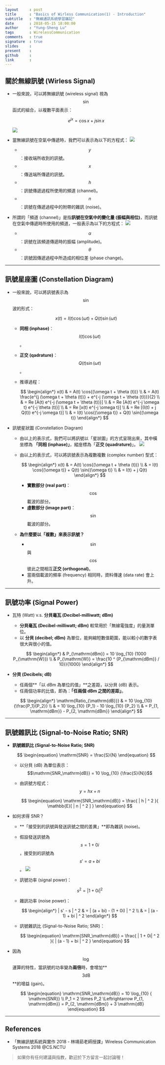 ```yaml
---
layout     : post
title      : "Basics of Wirless Communication(1) - Introduction"
subtitle   : "無線通訊系統學習雜記"
date       : 2018-05-15 18:00:00
author     : "Yung-Sheng Lu"
tags       : WirelessCommunication
comments   : true
signature  : true
slides     : 
present    :
github     : 
link       : 
---
```


## 關於無線訊號 (Wirless Signal)

* 一般來說，可以將無線訊號 (wireless signal) 視為 $$\sin$$ 函式的組合，以複數平面表示：

    $$
    \begin{equation}
    e^{jx} = \cos{x} + j \sin{x}
    \end{equation}
    $$

    ![](https://i.imgur.com/xHOY1AR.png)
* 當無線訊號在空氣中傳遞時，我們可以表示為以下的方程式：
    ![](https://i.imgur.com/YUkGgXQ.png)
    * $$y$$：接收端所收到的訊號。
    * $$x$$：傳送端所傳遞的訊號。
    * $$h$$：訊號傳遞過程所使用的頻道 (channel)。
    * $$n$$：訊號在傳遞過程中的附帶的雜訊 (noise)。
* 所謂的「頻道 (channel)」是指**訊號在空氣中的變化量 (振幅與相位)**，而訊號在空氣中傳遞時所使用的頻道，一般表示為以下的方程式：
    ![](https://i.imgur.com/5WD5xAL.png)
    * $$\alpha$$：訊號在該頻道傳遞時的振幅 (amplitude)。
    * $$\theta$$：訊號因傳遞過程中所造成的相位差 (phase change)。

---
## 訊號星座圖 (Constellation Diagram)

* 一般來說，可以將訊號表示為 $$\sin$$ 波的形式：

    $$
    \begin{equation}
    x(t) = I(t) \cos{(\omega t)} + Q(t) \sin{(\omega t)}
    \end{equation}
    $$

    * **同相 (inphase)**：$$I(t) \cos{(\omega t)}$$。
    * **正交 (qadrature)**：$$Q(t) \sin{(\omega t)}$$。
    * 推導過程：

        $$
        \begin{align*}
        x(t) & = A(t) \cos{(\omega t + \theta (t))} \\
        & = A(t) \frac{e^{j (\omega t + \theta (t))} + e^{-j (\omega t + \theta (t))}}{2} \\
        & = Re [A(t) e^{-j (\omega t + \theta (t))}] \\
        & = Re [A(t) e^{-j \omega t} e^{-j \theta (t)}] \\
        & = Re [x(t) e^{-j \omega t}] \\
        & = Re [(I(t) + j Q(t)) e^{-j \omega t}] \\
        & = I(t) \cos{(\omega t)} + Q(t) \sin{(\omega t)}
        \end{align*}
        $$
* 訊號星狀圖 (Constellation Diagram)
    * 由以上的表示式，我們可以將訊號以「星狀圖」的方式呈現出來，其中橫坐標為 **「同相 (inphase)」**，縱座標為「**正交 (quadrature)**」。
        ![](https://i.imgur.com/Inpa2n8.png)
    * 由以上的表示式，可以將訊號表示為複數複數 (complex number) 型式：

        $$
        \begin{align*}
        x(t) & = A(t) \cos{(\omega t + \theta (t))} \\
        & = I(t) \cos{(\omega t)} + Q(t) \sin{(\omega t)} \\
        & = I(t) + j Q(t)
        \end{align*}
        $$

        * **實數部分 (real part)**：$$\cos$$ 載波的部分。
        * **虛數部分 (image part)**：$$\sin$$ 載波的部分。
    * **為什麼要以「複數」來表示訊號？**
        * $$\sin$$ 與 $$\cos$$ 彼此之間相互**正交 (orthogonal)**。
        * 當兩個載波的頻率 (frequency) 相同時，資料傳速 (data rate) 會上升。

---
## 訊號功率 (Signal Power)

* 瓦特 (Watt) v.s. **分貝毫瓦 (Decibel-milliwatt; dBm)**
    * **分貝毫瓦 (Decibel-milliwatt; dBm)** 較常用於「無線電強度」的量測單位。
    * 以 **分貝 (decibel; dBm)** 為單位，能夠縮短數值範圍，能以較小的數字表很大與很小的值。

    $$
    \begin{align*}
    & P_{\mathrm{dBm}} = 10 \log_{10} (1000 P_{\mathrm{W}}) \\
    & P_{\mathrm{W}} = \frac{10 ^ {P_{\mathrm{dBm}} / 10}}{1000}
    \end{align*}
    $$

* **分貝 (Decibels; dB)**
    * 任兩個**「以 dBm 為單位的值」**之差距，以分貝 (dB) 表示。
    * 任兩個功率的比值，即為：**「任兩個 dBm 之間的差距」**。
    
    $$
    \begin{align*}
    \mathrm{Ratio_{\mathrm{dB}}} & = 10 \log_{10} {\frac{P_1}{P_2}} \\
    & = 10 \log_{10} {P_1} - 10 \log_{10} {P_2} \\
    & = P_{1, \mathrm{dBm}} - P_{2, \mathrm{dBm}}
    \end{align*}
    $$

---
## 訊號雜訊比 (Signal-to-Noise Ratio; SNR)

* **訊號雜訊比 (Signal-to-Noise Ratio; SNR)**

    $$
    \begin{equation}
    \mathrm{SNR} = \frac{S}{N}
    \end{equation}
    $$

    * 以分貝 (dB) 為單位表示：$$\mathrm{SNR_\mathrm{dB}} = 10 \log_{10} {\frac{S}{N}}$$
    
    * 由訊號方程式：$$y = hx + n$$

        $$
        \begin{equation}
        \mathrm{SNR_\mathrm{dB}} = \frac{ | h | ^ 2 }{ \mathbb{E}[ | n | ^ 2 ] }
        \end{equation}
        $$

* 如何求得 SNR？
    * **「接受到的訊號與發送訊號之間的差異」**即為雜訊 (noise)。
    * 假設發送訊號為 $$s = 1 + 0i$$，接受到的訊號為 $$s' = a + bi$$。
    ![](https://i.imgur.com/fTR42fd.png)
    * 訊號功率 (signal power)：

        $$
        \begin{equation}
        s ^ 2 = |1 + 0i| ^ 2
        \end{equation}
        $$

    * 雜訊功率 (noise power)：

        $$
        \begin{align*}
        | s' - s | ^ 2 & = | (a + bi) - (1 + 0i) | ^ 2 \\
        & = | (a - 1) + bi | ^ 2
        \end{align*}
        $$

    * 訊號雜訊比 (Signal-to-Noise Ratio; SNR)：

        $$
        \begin{equation}
        \mathrm{SNR_\mathrm{dB}} = \frac{ | 1 + 0i| ^ 2 }{ | (a - 1) + bi | ^ 2 }
        \end{equation}
        $$

* 因為 $$\log$$ 運算的特性，當訊號的功率變為**兩倍**時，會增加**$$3 \mathrm{dB}$$**的增益 (gain)。
    
    $$
    \begin{equation}
    \mathrm{SNR_\mathrm{dB}} = 10 \log_{10} { \mathrm{SNR}} \\
    P_1 = 2 \times P_2 \Leftrightarrow P_{1, \mathrm{dBm}} = P_{2, \mathrm{dBm}} + 3 \mathrm{dB}
    \end{equation}
    $$

---
## References

* 「無線訊號系統與實作 2018 - 林靖茹老師授課」Wireless Communication Systems 2018 @CS.NCTU

> 如果你有任何建議與指教，歡迎於下方留言一起討論喔！